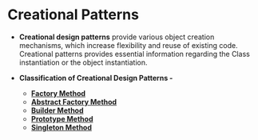 # Creational Patterns

- **Creational design patterns** provide various object creation mechanisms, which increase flexibility and reuse of existing code. Creational patterns provides essential information regarding the Class instantiation or the object instantiation.


- **Classification of Creational Design Patterns -**
    - [**Factory Method**](Factory_Method)
    - [**Abstract Factory Method**](Abstract_Factory_Method)
    - [**Builder Method**](Builder_Method)
    - [**Prototype Method**](Prototype_Method)
    - [**Singleton Method**](Singleton_Method)